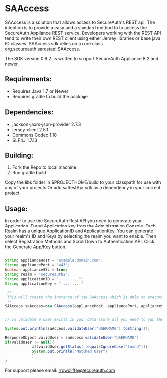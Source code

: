 SAAccess
===========

SAAccess is a solution that allows access to SecureAuth's REST api. The intention
is to provide a easy and a standard method to to access the SecureAuth Appliance REST
service. Developers working with the REST API tend to write their own REST
client using either Jersey libraries or base java IO classes. SAAccess sdk
relies on a core class org.secureauth.sarestapi.SAAccess.

The SDK version 0.9.2. is written to support SecureAuth Appliance 8.2 and newer.

Requirements:
------------
* Requires Java 1.7 or Newer
* Requires gradle to build the package

Dependencies:
------------
* jackson-jaxrs-json-provider 2.7.3
* jersey-client 2.5.1
* Commons Codec 1.10
* SLF4J 1.7.13

Building:
--------
1. Fork the Repo to local machine
2. Run gradle build

Copy the libs folder in $PROJECTHOME/build to your classpath for use with any of your projects
Or add saRestApi-sdk as a dependency in your current project.

Usage:
-----

In order to use the SecureAuth Rest API you need to generate your Application ID and Application key from the Administration Console.
Each Realm has a unique ApplicationID and ApplicationKey. You can generate your realm's ID and Keys by selecting the realm you want to enable.
Then select Registration Methods and Scroll Down to Authentication API. Click the Generate App/Key button.

```java

String applianceHost = "example.domain.com";
String appliancePort = "443";
boolean applianceSSL = true;
String realm = "secureauth2";
String applicationID = ".........";
String applicationKey = ".........";

 /*
 This will create the instance of the SAAccess which is able to execute REST calls.
 */
SAAccess saAccess=new SAAccess(applianceHost, appliancePort, applianceSSL, realm, applicationID, applicationKey);


// To validate a user exists in your data store all you need to run the following.

System.out.println(saAccess.validateUser("USERNAME").toString());

ResponseObject validUser = saAccess.validateUser("USERNAME")
if(validUser != null){
            if(validUser.getStatus().equalsIgnoreCase("found")){
            System.out.println("Matched User")
            }
}

```


For support please email: rrowcliffe@secureauth.com